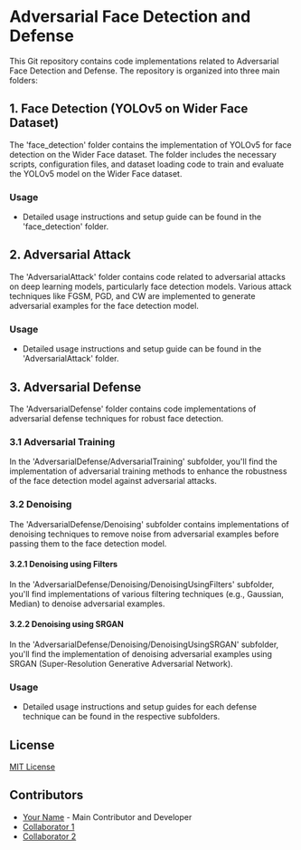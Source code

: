 # Adversarial Face Detection and Defense

This Git repository contains code implementations related to Adversarial Face Detection and Defense. The repository is organized into three main folders:

## 1. Face Detection (YOLOv5 on Wider Face Dataset)

The 'face_detection' folder contains the implementation of YOLOv5 for face detection on the Wider Face dataset. The folder includes the necessary scripts, configuration files, and dataset loading code to train and evaluate the YOLOv5 model on the Wider Face dataset.

### Usage
- Detailed usage instructions and setup guide can be found in the 'face_detection' folder.

## 2. Adversarial Attack

The 'AdversarialAttack' folder contains code related to adversarial attacks on deep learning models, particularly face detection models. Various attack techniques like FGSM, PGD, and CW are implemented to generate adversarial examples for the face detection model.

### Usage
- Detailed usage instructions and setup guide can be found in the 'AdversarialAttack' folder.

## 3. Adversarial Defense

The 'AdversarialDefense' folder contains code implementations of adversarial defense techniques for robust face detection.

### 3.1 Adversarial Training

In the 'AdversarialDefense/AdversarialTraining' subfolder, you'll find the implementation of adversarial training methods to enhance the robustness of the face detection model against adversarial attacks.

### 3.2 Denoising

The 'AdversarialDefense/Denoising' subfolder contains implementations of denoising techniques to remove noise from adversarial examples before passing them to the face detection model.

#### 3.2.1 Denoising using Filters

In the 'AdversarialDefense/Denoising/DenoisingUsingFilters' subfolder, you'll find implementations of various filtering techniques (e.g., Gaussian, Median) to denoise adversarial examples.

#### 3.2.2 Denoising using SRGAN

In the 'AdversarialDefense/Denoising/DenoisingUsingSRGAN' subfolder, you'll find the implementation of denoising adversarial examples using SRGAN (Super-Resolution Generative Adversarial Network).

### Usage
- Detailed usage instructions and setup guides for each defense technique can be found in the respective subfolders.

## License

[MIT License](LICENSE)

## Contributors

- [Your Name](https://github.com/yourusername) - Main Contributor and Developer
- [Collaborator 1](https://github.com/collaborator1)
- [Collaborator 2](https://github.com/collaborator2)

